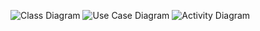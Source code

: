 ![Class Diagram](https://www.planttext.com/api/plantuml/png/V91D2i8m44RtESKiTT4B196Y80Wk2jK334seWIHJagakn9Evy4XUmSIsu0-uIrw-lFcOn-rUHiR0lRD2D1PZX4FK0Iu20FfqykYqX9g3yMrcsg6nxy1IQ_niBc55P3NwaL7F6Px8A76Tr5KWrJSysB_DNJ1D0XjBoFcEIkrfdRhzUkeZTLtwbby7cM7jeeITYRmOfompPsAqrQzvc_ApRWZAgTSq9qM2TdJIVrEfpMjLHR7yA2I1pZwAZuuvKqsUXZoZIH5HQg_ovfy0003__mC0)
![Use Case Diagram](https://www.planttext.com/api/plantuml/png/R94zJiGm48LxdsAKFWNxXuIYQ57eg91OYTOaLXpjsbx5zWfg2WeAE48YAbRY0XiX2kz5V0AkG68b90GQo_FcyyoRyLVrkPGAvqgp3SAn4ZbubzIKCGLg2fvwW2L4MYh1IDu1LzeUNZcet5PFiClCdZliF64PHqXB4cD9m3k-71zu2clp0SeK6QofQDuvTXMT_04vjOVtRPkUzEaBVM-hHmNITTtMr1jhgMbFNLEpPx0pXO0qizNpmFygcWqvp2aeOShEoRnFjfDjQil_T5lqu0rXS6jA0N5p9CBLfBe5Jn7gTWQ-7xffHy9aB4p7mcmip15oA_wfC8mMlwBQGCr3uFjD8JY3821tYl14XY52o_hI_FSt0000__y30000)
![Activity Diagram](https://www.planttext.com/api/plantuml/png/R52zYi904ExtAQQChw25WiLP1OGhj0nnpIuaiy6i1rTVSTKXFi11WfM286XpIN75IjvZdy1Nk5cZU4AscB_zlfblvbBz3Z8TBFGoYTarOAphH_N1LjyIPkO78pYlpn_aKDXodyARoHK8Mts29hl6gCUwGug-439RRX1ImcqJghuAiqkUYWqvahPQWJ2vup8v1-_bKO7G79yu_GuDuWZUb6ST1lJkur9H7-g2A4x8DYGNe02jJ86z1kWtahKm9mUJs8APc29iTaFQbFhTbLr_HueIro1tjFza7cSSF5_TD8sNmJl4jYmaw4NWzcYx2SUPd3Cwj4hPW19tzJy0003__mC0)
